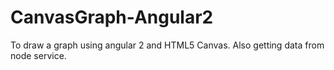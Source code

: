 # CanvasGraph-Angular2
To draw a graph using angular 2 and HTML5 Canvas. Also getting data from node service.
